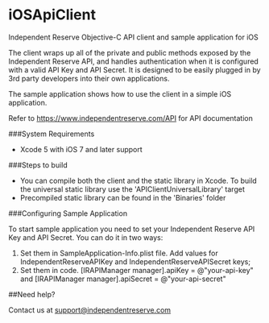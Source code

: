 iOSApiClient
============

Independent Reserve Objective-C API client and sample application for iOS

The client wraps up all of the private and public methods exposed by the Independent Reserve API, and handles authentication when it is configured with a valid API Key and API Secret.
It is designed to be easily plugged in by 3rd party developers into their own applications.

The sample application shows how to use the client in a simple iOS application.

Refer to https://www.independentreserve.com/API  for API documentation

###System Requirements

* Xcode 5 with iOS 7 and later support

###Steps to build

* You can compile both the client and the static library in Xcode. To build the universal static library use the 'APIClientUniversalLibrary' target
* Precompiled static library can be found in the 'Binaries' folder

###Configuring Sample Application

To start sample application you need to set your Independent Reserve API Key and API Secret. You can do it in two ways:
1. Set them in SampleApplication-Info.plist file. Add values for IndependentReserveAPIKey and IndependentReserveAPISecret keys;
2. Set them in code. [IRAPIManager manager].apiKey = @"your-api-key" and [IRAPIManager manager].apiSecret = @"your-api-secret"



##Need help?

Contact us at support@independentreserve.com
